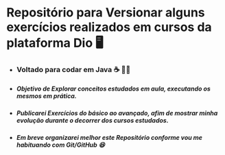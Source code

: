 # Repositório para Versionar alguns exercícios realizados em cursos da plataforma Dio :desktop_computer:



- ### Voltado para codar em Java :coffee: :man_teacher:

- ##### Objetivo de Explorar conceitos estudados em aula, executando os mesmos em prática.

- ##### Publicarei Exercícios do básico ao avançado, afim de mostrar minha evolução durante o decorrer dos cursos estudados.

- ##### Em breve organizarei melhor este Repositório conforme vou me habituando com Git/GitHub :laughing:


